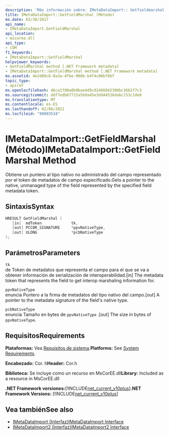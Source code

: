 ```yaml
---
description: 'Más información sobre: IMetaDataImport:: Getfieldmarshal ((método)'
title: IMetaDataImport::GetFieldMarshal (Método)
ms.date: 03/30/2017
api_name:
- IMetaDataImport.GetFieldMarshal
api_location:
- mscoree.dll
api_type:
- COM
f1_keywords:
- IMetaDataImport::GetFieldMarshal
helpviewer_keywords:
- GetFieldMarshal method [.NET Framework metadata]
- IMetaDataImport::GetFieldMarshal method [.NET Framework metadata]
ms.assetid: 4e2d88c6-8a3a-4fbe-900b-b4f4c06bf6bf
topic_type:
- apiref
ms.openlocfilehash: d6ca1f80a8b9bae4d9c02466042300bc3662f7c3
ms.sourcegitcommit: ddf7edb67715a5b9a45e3dd44536dabc153c1de0
ms.translationtype: MT
ms.contentlocale: es-ES
ms.lasthandoff: 02/06/2021
ms.locfileid: "99803534"
---
```

# <a name="imetadataimportgetfieldmarshal-method"></a><span data-ttu-id="22a98-103">IMetaDataImport::GetFieldMarshal (Método)</span><span class="sxs-lookup"><span data-stu-id="22a98-103">IMetaDataImport::GetFieldMarshal Method</span></span>

<span data-ttu-id="22a98-104">Obtiene un puntero al tipo nativo no administrado del campo representado por el token de metadatos de campo especificado.</span><span class="sxs-lookup"><span data-stu-id="22a98-104">Gets a pointer to the native, unmanaged type of the field represented by the specified field metadata token.</span></span>  
  
## <a name="syntax"></a><span data-ttu-id="22a98-105">Sintaxis</span><span class="sxs-lookup"><span data-stu-id="22a98-105">Syntax</span></span>  
  
```cpp  
HRESULT GetFieldMarshal (  
   [in]  mdToken             tk,
   [out] PCCOR_SIGNATURE     *ppvNativeType,  
   [out] ULONG               *pcbNativeType
);  
```  
  
## <a name="parameters"></a><span data-ttu-id="22a98-106">Parámetros</span><span class="sxs-lookup"><span data-stu-id="22a98-106">Parameters</span></span>  

 `tk`  
 <span data-ttu-id="22a98-107">de Token de metadatos que representa el campo para el que se va a obtener información de serialización de interoperabilidad.</span><span class="sxs-lookup"><span data-stu-id="22a98-107">[in] The metadata token that represents the field to get interop marshaling information for.</span></span>  
  
 `ppvNativeType`  
 <span data-ttu-id="22a98-108">enuncia Puntero a la firma de metadatos del tipo nativo del campo.</span><span class="sxs-lookup"><span data-stu-id="22a98-108">[out] A pointer to the metadata signature of the field's native type.</span></span>  
  
 `pcbNativeType`  
 <span data-ttu-id="22a98-109">enuncia Tamaño en bytes de `ppvNativeType` .</span><span class="sxs-lookup"><span data-stu-id="22a98-109">[out] The size in bytes of `ppvNativeType`.</span></span>  
  
## <a name="requirements"></a><span data-ttu-id="22a98-110">Requisitos</span><span class="sxs-lookup"><span data-stu-id="22a98-110">Requirements</span></span>  

 <span data-ttu-id="22a98-111">**Plataformas:** Vea [Requisitos de sistema](../../get-started/system-requirements.md).</span><span class="sxs-lookup"><span data-stu-id="22a98-111">**Platforms:** See [System Requirements](../../get-started/system-requirements.md).</span></span>  
  
 <span data-ttu-id="22a98-112">**Encabezado:** Cor. h</span><span class="sxs-lookup"><span data-stu-id="22a98-112">**Header:** Cor.h</span></span>  
  
 <span data-ttu-id="22a98-113">**Biblioteca:** Se incluye como un recurso en MsCorEE.dll</span><span class="sxs-lookup"><span data-stu-id="22a98-113">**Library:** Included as a resource in MsCorEE.dll</span></span>  
  
 <span data-ttu-id="22a98-114">**.NET Framework versiones:**[!INCLUDE[net_current_v10plus](../../../../includes/net-current-v10plus-md.md)]</span><span class="sxs-lookup"><span data-stu-id="22a98-114">**.NET Framework Versions:** [!INCLUDE[net_current_v10plus](../../../../includes/net-current-v10plus-md.md)]</span></span>  
  
## <a name="see-also"></a><span data-ttu-id="22a98-115">Vea también</span><span class="sxs-lookup"><span data-stu-id="22a98-115">See also</span></span>

- [<span data-ttu-id="22a98-116">IMetaDataImport (Interfaz)</span><span class="sxs-lookup"><span data-stu-id="22a98-116">IMetaDataImport Interface</span></span>](imetadataimport-interface.md)
- [<span data-ttu-id="22a98-117">IMetaDataImport2 (Interfaz)</span><span class="sxs-lookup"><span data-stu-id="22a98-117">IMetaDataImport2 Interface</span></span>](imetadataimport2-interface.md)
